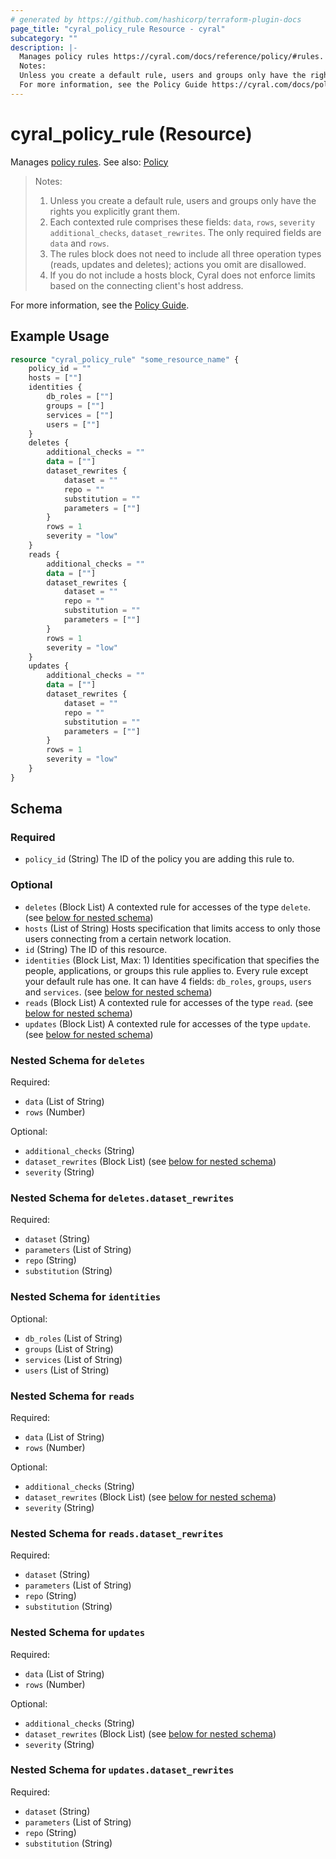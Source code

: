 ```yaml
---
# generated by https://github.com/hashicorp/terraform-plugin-docs
page_title: "cyral_policy_rule Resource - cyral"
subcategory: ""
description: |-
  Manages policy rules https://cyral.com/docs/reference/policy/#rules. See also: Policy ./policy.md
  Notes:
  Unless you create a default rule, users and groups only have the rights you explicitly grant them.Each contexted rule comprises these fields: data, rows, severity additional_checks, dataset_rewrites. The only required fields are data and rows.The rules block does not need to include all three operation types (reads, updates and deletes); actions you omit are disallowed.If you do not include a hosts block, Cyral does not enforce limits based on the connecting client's host address.
  For more information, see the Policy Guide https://cyral.com/docs/policy#the-rules-block-of-a-policy.
---
```


# cyral_policy_rule (Resource)

Manages [policy rules](https://cyral.com/docs/reference/policy/#rules). See also: [Policy](./policy.md)

> Notes:
>
> 1. Unless you create a default rule, users and groups only have the rights you explicitly grant them.
> 2. Each contexted rule comprises these fields: `data`, `rows`, `severity` `additional_checks`, `dataset_rewrites`. The only required fields are `data` and `rows`.
> 3. The rules block does not need to include all three operation types (reads, updates and deletes); actions you omit are disallowed.
> 4. If you do not include a hosts block, Cyral does not enforce limits based on the connecting client's host address.

For more information, see the [Policy Guide](https://cyral.com/docs/policy#the-rules-block-of-a-policy).

## Example Usage

```terraform
resource "cyral_policy_rule" "some_resource_name" {
    policy_id = ""
    hosts = [""]
    identities {
        db_roles = [""]
        groups = [""]
        services = [""]
        users = [""]
    }
    deletes {
        additional_checks = ""
        data = [""]
        dataset_rewrites {
            dataset = ""
            repo = ""
            substitution = ""
            parameters = [""]
        }
        rows = 1
        severity = "low"
    }
    reads {
        additional_checks = ""
        data = [""]
        dataset_rewrites {
            dataset = ""
            repo = ""
            substitution = ""
            parameters = [""]
        }
        rows = 1
        severity = "low"
    }
    updates {
        additional_checks = ""
        data = [""]
        dataset_rewrites {
            dataset = ""
            repo = ""
            substitution = ""
            parameters = [""]
        }
        rows = 1
        severity = "low"
    }
}
```

<!-- schema generated by tfplugindocs -->

## Schema

### Required

- `policy_id` (String) The ID of the policy you are adding this rule to.

### Optional

- `deletes` (Block List) A contexted rule for accesses of the type `delete`. (see [below for nested schema](#nestedblock--deletes))
- `hosts` (List of String) Hosts specification that limits access to only those users connecting from a certain network location.
- `id` (String) The ID of this resource.
- `identities` (Block List, Max: 1) Identities specification that specifies the people, applications, or groups this rule applies to. Every rule except your default rule has one. It can have 4 fields: `db_roles`, `groups`, `users` and `services`. (see [below for nested schema](#nestedblock--identities))
- `reads` (Block List) A contexted rule for accesses of the type `read`. (see [below for nested schema](#nestedblock--reads))
- `updates` (Block List) A contexted rule for accesses of the type `update`. (see [below for nested schema](#nestedblock--updates))

<a id="nestedblock--deletes"></a>

### Nested Schema for `deletes`

Required:

- `data` (List of String)
- `rows` (Number)

Optional:

- `additional_checks` (String)
- `dataset_rewrites` (Block List) (see [below for nested schema](#nestedblock--deletes--dataset_rewrites))
- `severity` (String)

<a id="nestedblock--deletes--dataset_rewrites"></a>

### Nested Schema for `deletes.dataset_rewrites`

Required:

- `dataset` (String)
- `parameters` (List of String)
- `repo` (String)
- `substitution` (String)

<a id="nestedblock--identities"></a>

### Nested Schema for `identities`

Optional:

- `db_roles` (List of String)
- `groups` (List of String)
- `services` (List of String)
- `users` (List of String)

<a id="nestedblock--reads"></a>

### Nested Schema for `reads`

Required:

- `data` (List of String)
- `rows` (Number)

Optional:

- `additional_checks` (String)
- `dataset_rewrites` (Block List) (see [below for nested schema](#nestedblock--reads--dataset_rewrites))
- `severity` (String)

<a id="nestedblock--reads--dataset_rewrites"></a>

### Nested Schema for `reads.dataset_rewrites`

Required:

- `dataset` (String)
- `parameters` (List of String)
- `repo` (String)
- `substitution` (String)

<a id="nestedblock--updates"></a>

### Nested Schema for `updates`

Required:

- `data` (List of String)
- `rows` (Number)

Optional:

- `additional_checks` (String)
- `dataset_rewrites` (Block List) (see [below for nested schema](#nestedblock--updates--dataset_rewrites))
- `severity` (String)

<a id="nestedblock--updates--dataset_rewrites"></a>

### Nested Schema for `updates.dataset_rewrites`

Required:

- `dataset` (String)
- `parameters` (List of String)
- `repo` (String)
- `substitution` (String)
